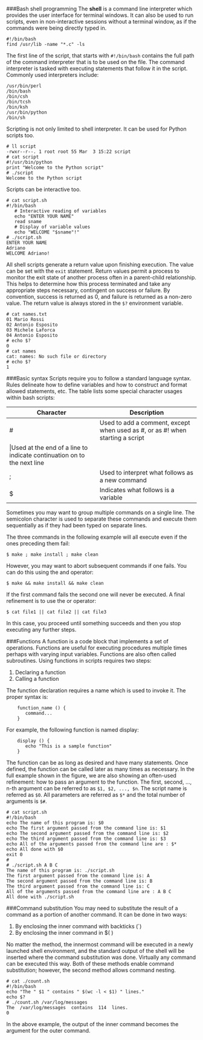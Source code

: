 ###Bash shell programming
The **shell** is a command line interpreter which provides the user interface for terminal windows. It can also be used to run scripts, even in non-interactive sessions without a terminal window, as if the commands were being directly typed in.
```
#!/bin/bash
find /usr/lib -name "*.c" -ls
```

The first line of the script, that starts with ``#!/bin/bash`` contains the full path of the command interpreter that is to be used on the file. The command interpreter is tasked with executing statements that follow it in the script. Commonly used interpreters include:
```
/usr/bin/perl
/bin/bash
/bin/csh
/bin/tcsh
/bin/ksh
/usr/bin/python
/bin/sh
```

Scripting is not only limited to shell interpreter. It can be used for Python scripts too.
```
# ll script
-rwxr--r--. 1 root root 55 Mar  3 15:22 script
# cat script
#!/usr/bin/python
print "Welcome to the Python script"
# ./script
Welcome to the Python script
```

Scripts can be interactive too.

```
# cat script.sh
#!/bin/bash
   # Interactive reading of variables
   echo "ENTER YOUR NAME"
   read sname
   # Display of variable values
   echo "WELCOME "$sname"!"
# ./script.sh
ENTER YOUR NAME
Adriano
WELCOME Adriano!
```

All shell scripts generate a return value upon finishing execution. The value can be set with the ``exit`` statement. Return values permit a process to monitor the exit state of another process often in a parent-child relationship. This helps to determine how this process terminated and take any appropriate steps necessary, contingent on success or failure. By convention, success is returned as 0, and failure is returned as a non-zero value. The return value is always stored in the ``$?`` environment variable.
```
# cat names.txt
01 Mario Rossi
02 Antonio Esposito
03 Michele Laforca
04 Antonio Esposito
# echo $?
0
# cat names
cat: names: No such file or directory
# echo $?
1
```

###Basic syntax
Scripts require you to follow a standard language syntax. Rules delineate how to define variables and how to construct and format allowed statements, etc. The table lists some special character usages within bash scripts:

|Character|Description|
|---------|-----------|
|#|Used to add a comment, except when used as \#, or as #! when starting a script|
|\\|Used at the end of a line to indicate continuation on to the next line|
|;|Used to interpret what follows as a new command|
|$|Indicates what follows is a variable|

Sometimes you may want to group multiple commands on a single line. The semicolon character is used to separate these commands and execute them sequentially as if they had been typed on separate lines.

The three commands in the following example will all execute even if the ones preceding them fail:
```
$ make ; make install ; make clean
```
However, you may want to abort subsequent commands if one fails. You can do this using the and operator:
```
$ make && make install && make clean
```
If the first command fails the second one will never be executed. A final refinement is to use the or operator:
```
$ cat file1 || cat file2 || cat file3
```
In this case, you proceed until something succeeds and then you stop executing any further steps.

###Functions
A function is a code block that implements a set of operations. Functions are useful for executing procedures multiple times perhaps with varying input variables. Functions are also often called subroutines. Using functions in scripts requires two steps:

1. Declaring a function
2. Calling a function

The function declaration requires a name which is used to invoke it. The proper syntax is:
```
    function_name () {
       command...
    }
```
For example, the following function is named display:
```
    display () {
       echo "This is a sample function"
    }
```
The function can be as long as desired and have many statements. Once defined, the function can be called later as many times as necessary. In the full example shown in the figure, we are also showing an often-used refinement: how to pass an argument to the function.  The first, second, ..., n-th argument can be referred to as ``$1, $2, ..., $n``. The script name is referred as ``$0``. All parameters are referred as ``$*`` and the total number of arguments is ``$#``.
```
# cat script.sh
#!/bin/bash
echo The name of this program is: $0
echo The first argument passed from the command line is: $1
echo The second argument passed from the command line is: $2
echo The third argument passed from the command line is: $3
echo All of the arguments passed from the command line are : $*
echo All done with $0
exit 0
#
# ./script.sh A B C
The name of this program is: ./script.sh
The first argument passed from the command line is: A
The second argument passed from the command line is: B
The third argument passed from the command line is: C
All of the arguments passed from the command line are : A B C
All done with ./script.sh
```

###Command substitution
You may need to substitute the result of a command as a portion of another command. It can be done in two ways:

1. By enclosing the inner command with backticks (`)
2. By enclosing the inner command in $( )

No matter the method, the innermost command will be executed in a newly launched shell environment, and the standard output of the shell will be inserted where the command substitution was done. Virtually any command can be executed this way. Both of these methods enable command substitution; however, the second method allows command nesting.
```
# cat ./count.sh
#!/bin/bash
echo "The " $1 " contains " $(wc -l < $1) " lines."
echo $?
# ./count.sh /var/log/messages
The  /var/log/messages  contains  114  lines.
0
```
In the above example, the output of the inner command becomes the argument for the outer command.

